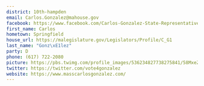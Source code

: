 ```yaml
---
district: 10th-hampden
email: Carlos.Gonzalez@mahouse.gov
facebook: https://www.facebook.com/Carlos-Gonzalez-State-Representative-1651765781719357/
first_name: Carlos
hometown: Springfield
house_url: https://malegislature.gov/Legislators/Profile/C_G1
last_name: "Gonz\xE1lez"
party: D
phone: (617) 722-2080
picture: https://pbs.twimg.com/profile_images/536234827738275841/58MxeZd2_400x400.jpeg
twitter: https://twitter.com/vote4gonzalez
website: https://www.masscarlosgonzalez.com/
---
```

